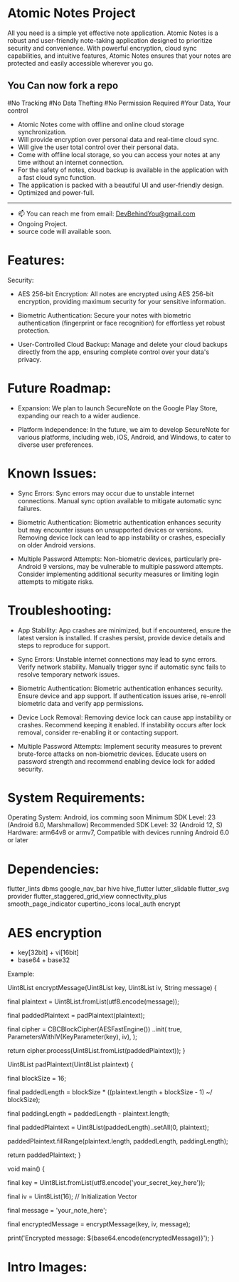 # Atomic Notes Project

All you need is a simple yet effective note application. Atomic Notes is a robust and user-friendly note-taking application designed to prioritize security and convenience. With powerful encryption, cloud sync capabilities, and intuitive features, Atomic Notes ensures that your notes are protected and easily accessible wherever you go.

## You Can now fork a repo

#No Tracking
#No Data Thefting
#No Permission Required
#Your Data, Your control

- Atomic Notes come with offline and online cloud storage synchronization.
- Will provide encryption over personal data and real-time cloud sync.
- Will give the user total control over their personal data.
- Come with offline local storage, so you can access your notes at any time without an internet connection.
- For the safety of notes, cloud backup is available in the application with a fast cloud sync function. 
- The application is packed with a beautiful UI and user-friendly design.
- Optimized and power-full.
__________________________________________________________________
- 📫 You can reach me from email: DevBehindYou@gmail.com
- Ongoing Project.
- source code will available soon.

# Features:

Security:
  
- AES 256-bit Encryption: All notes are encrypted using AES 256-bit encryption, providing maximum security for your sensitive information.

- Biometric Authentication: Secure your notes with biometric authentication (fingerprint or face recognition) for effortless yet robust protection.

- User-Controlled Cloud Backup: Manage and delete your cloud backups directly from the app, ensuring complete control over your data's privacy.

# Future Roadmap:

- Expansion: We plan to launch SecureNote on the Google Play Store, expanding our reach to a wider audience.

- Platform Independence: In the future, we aim to develop SecureNote for various platforms, including web, iOS, Android, and Windows, to cater to diverse user preferences.

# Known Issues:

- Sync Errors: Sync errors may occur due to unstable internet connections.
Manual sync option available to mitigate automatic sync failures.

- Biometric Authentication: Biometric authentication enhances security but may encounter issues on unsupported devices or versions.
Removing device lock can lead to app instability or crashes, especially on older Android versions.

- Multiple Password Attempts: Non-biometric devices, particularly pre-Android 9 versions, may be vulnerable to multiple password attempts.
Consider implementing additional security measures or limiting login attempts to mitigate risks.

# Troubleshooting:
- App Stability: App crashes are minimized, but if encountered, ensure the latest version is installed.
If crashes persist, provide device details and steps to reproduce for support.

- Sync Errors: Unstable internet connections may lead to sync errors. Verify network stability.
Manually trigger sync if automatic sync fails to resolve temporary network issues.

- Biometric Authentication: Biometric authentication enhances security. Ensure device and app support.
If authentication issues arise, re-enroll biometric data and verify app permissions.

- Device Lock Removal: Removing device lock can cause app instability or crashes. Recommend keeping it enabled.
If instability occurs after lock removal, consider re-enabling it or contacting support.

- Multiple Password Attempts: Implement security measures to prevent brute-force attacks on non-biometric devices.
Educate users on password strength and recommend enabling device lock for added security.

# System Requirements:

Operating System: Android, ios comming soon 
Minimum SDK Level: 23 (Android 6.0, Marshmallow)
Recommended SDK Level: 32 (Android 12, S)
Hardware: arm64v8 or armv7, Compatible with devices running Android 6.0 or later

# Dependencies:

flutter_lints dbms google_nav_bar hive hive_flutter lutter_slidable flutter_svg provider flutter_staggered_grid_view connectivity_plus smooth_page_indicator cupertino_icons local_auth encrypt

# AES encryption

- key[32bit] + vi[16bit]
- base64 + base32
  
Example:

Uint8List encryptMessage(Uint8List key, Uint8List iv, String message) {

  final plaintext = Uint8List.fromList(utf8.encode(message));
  
  final paddedPlaintext = padPlaintext(plaintext);

  final cipher = CBCBlockCipher(AESFastEngine())
    ..init(
      true,
      ParametersWithIV(KeyParameter(key), iv),
    );

  return cipher.process(Uint8List.fromList(paddedPlaintext));
}

Uint8List padPlaintext(Uint8List plaintext) {

  final blockSize = 16;
  
  final paddedLength = blockSize * ((plaintext.length + blockSize - 1) ~/ blockSize);
  
  final paddingLength = paddedLength - plaintext.length;
  
  final paddedPlaintext = Uint8List(paddedLength)..setAll(0, plaintext);
  
  paddedPlaintext.fillRange(plaintext.length, paddedLength, paddingLength);
  
  return paddedPlaintext;
}

void main() {

  final key = Uint8List.fromList(utf8.encode('your_secret_key_here'));
  
  final iv = Uint8List(16); // Initialization Vector
  
  final message = 'your_note_here';

  final encryptedMessage = encryptMessage(key, iv, message);
  
  print('Encrypted message: ${base64.encode(encryptedMessage)}');
}
# Intro Images:






